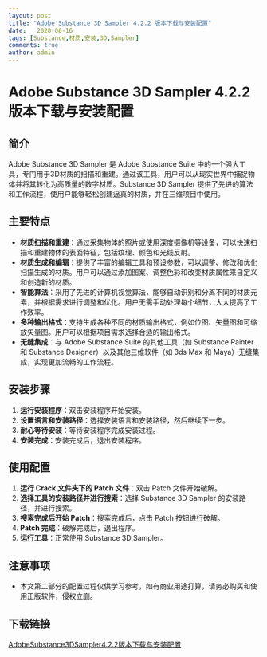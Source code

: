 ```yaml
---
layout: post
title: "Adobe Substance 3D Sampler 4.2.2 版本下载与安装配置"
date:   2020-06-16
tags: [Substance,材质,安装,3D,Sampler]
comments: true
author: admin
---
```

# Adobe Substance 3D Sampler 4.2.2 版本下载与安装配置

## 简介
Adobe Substance 3D Sampler 是 Adobe Substance Suite 中的一个强大工具，专门用于3D材质的扫描和重建。通过该工具，用户可以从现实世界中捕捉物体并将其转化为高质量的数字材质。Substance 3D Sampler 提供了先进的算法和工作流程，使用户能够轻松创建逼真的材质，并在三维项目中使用。

## 主要特点
- **材质扫描和重建**：通过采集物体的照片或使用深度摄像机等设备，可以快速扫描和重建物体的表面特征，包括纹理、颜色和光线反射。
- **材质生成和编辑**：提供了丰富的编辑工具和预设参数，可以调整、修改和优化扫描生成的材质。用户可以通过添加图案、调整色彩和改变材质属性来自定义和创造新的材质。
- **智能算法**：采用了先进的计算机视觉算法，能够自动识别和分离不同的材质元素，并根据需求进行调整和优化。用户无需手动处理每个细节，大大提高了工作效率。
- **多种输出格式**：支持生成各种不同的材质输出格式，例如位图、矢量图和可缩放矢量图。用户可以根据项目需求选择合适的输出格式。
- **无缝集成**：与 Adobe Substance Suite 的其他工具（如 Substance Painter 和 Substance Designer）以及其他三维软件（如 3ds Max 和 Maya）无缝集成，实现更加流畅的工作流程。

## 安装步骤
1. **运行安装程序**：双击安装程序开始安装。
2. **设置语言和安装路径**：选择安装语言和安装路径，然后继续下一步。
3. **耐心等待安装**：等待安装程序完成安装过程。
4. **安装完成**：安装完成后，退出安装程序。

## 使用配置
1. **运行 Crack 文件夹下的 Patch 文件**：双击 Patch 文件开始破解。
2. **选择工具的安装路径并进行搜索**：选择 Substance 3D Sampler 的安装路径，并进行搜索。
3. **搜索完成后开始 Patch**：搜索完成后，点击 Patch 按钮进行破解。
4. **Patch 完成**：破解完成后，退出程序。
5. **运行工具**：正常使用 Substance 3D Sampler。

## 注意事项
- 本文第二部分的配置过程仅供学习参考，如有商业用途打算，请务必购买和使用正版软件，侵权立删。

## 下载链接

[AdobeSubstance3DSampler4.2.2版本下载与安装配置](https://pan.quark.cn/s/31a8fbaf97d0)